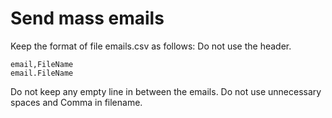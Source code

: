 # Send mass emails

Keep the format of file emails.csv as follows:
Do not use the header.

```Text
email,FileName
email.FileName
```

Do not keep any empty line in between the emails. Do not use unnecessary spaces and Comma in filename.
